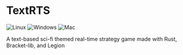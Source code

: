 # TextRTS

![Linux](https://github.com/Maxgy/text-rts/workflows/Linux/badge.svg)
![Windows](https://github.com/Maxgy/text-rts/workflows/Windows/badge.svg)
![Mac](https://github.com/Maxgy/text-rts/workflows/Mac/badge.svg)

A text-based sci-fi themed real-time strategy game made with Rust, Bracket-lib, and Legion